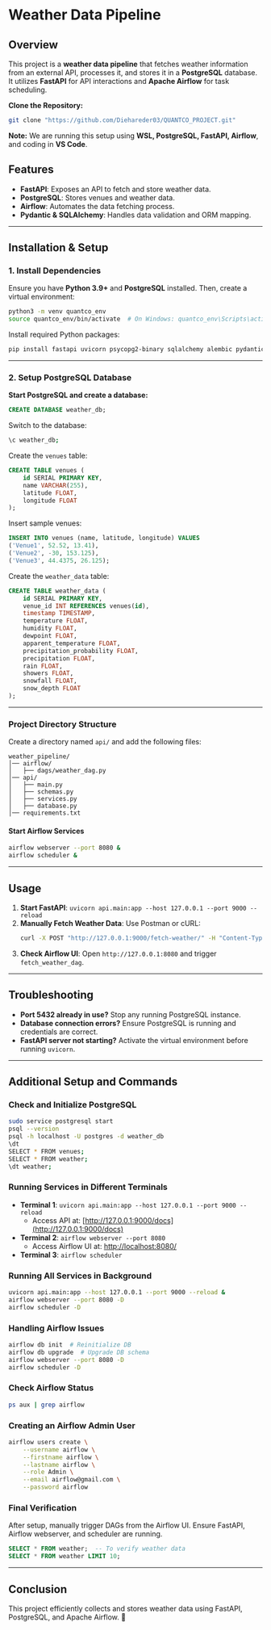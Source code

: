 # Weather Data Pipeline

## Overview
This project is a **weather data pipeline** that fetches weather information from an external API, processes it, and stores it in a **PostgreSQL** database. It utilizes **FastAPI** for API interactions and **Apache Airflow** for task scheduling.


**Clone the Repository:**
```bash
git clone "https://github.com/Diehareder03/QUANTCO_PROJECT.git"
```

**Note:** We are running this setup using **WSL, PostgreSQL, FastAPI, Airflow**, and coding in **VS Code**.




## Features
- **FastAPI**: Exposes an API to fetch and store weather data.
- **PostgreSQL**: Stores venues and weather data.
- **Airflow**: Automates the data fetching process.
- **Pydantic & SQLAlchemy**: Handles data validation and ORM mapping.

---
## Installation & Setup

### **1. Install Dependencies**
Ensure you have **Python 3.9+** and **PostgreSQL** installed. Then, create a virtual environment:

```bash
python3 -m venv quantco_env
source quantco_env/bin/activate  # On Windows: quantco_env\Scripts\activate
```

Install required Python packages:

```bash
pip install fastapi uvicorn psycopg2-binary sqlalchemy alembic pydantic requests airflow
```

---
### **2. Setup PostgreSQL Database**
**Start PostgreSQL and create a database:**

```sql
CREATE DATABASE weather_db;
```

Switch to the database:

```bash
\c weather_db;
```

Create the `venues` table:

```sql
CREATE TABLE venues (
    id SERIAL PRIMARY KEY,
    name VARCHAR(255),
    latitude FLOAT,
    longitude FLOAT
);
```

Insert sample venues:

```sql
INSERT INTO venues (name, latitude, longitude) VALUES
('Venue1', 52.52, 13.41),
('Venue2', -30, 153.125),
('Venue3', 44.4375, 26.125);
```

Create the `weather_data` table:

```sql
CREATE TABLE weather_data (
    id SERIAL PRIMARY KEY,
    venue_id INT REFERENCES venues(id),
    timestamp TIMESTAMP,
    temperature FLOAT,
    humidity FLOAT,
    dewpoint FLOAT,
    apparent_temperature FLOAT,
    precipitation_probability FLOAT,
    precipitation FLOAT,
    rain FLOAT,
    showers FLOAT,
    snowfall FLOAT,
    snow_depth FLOAT
);
```

---
### **Project Directory Structure**
Create a directory named `api/` and add the following files:

```
weather_pipeline/
│── airflow/
│   ├── dags/weather_dag.py
│── api/
│   ├── main.py
│   ├── schemas.py
│   ├── services.py
│   ├── database.py
│── requirements.txt
```

#### **Start Airflow Services**
```bash
airflow webserver --port 8080 &
airflow scheduler &
```

---
## **Usage**
1. **Start FastAPI**: `uvicorn api.main:app --host 127.0.0.1 --port 9000 --reload`
2. **Manually Fetch Weather Data**: Use Postman or cURL:
   ```bash
   curl -X POST "http://127.0.0.1:9000/fetch-weather/" -H "Content-Type: application/json" -d '{"venue_id": 1, "start_date": "2025-02-25", "end_date": "2025-02-26"}'
   ```
3. **Check Airflow UI**: Open `http://127.0.0.1:8080` and trigger `fetch_weather_dag`.

---
## **Troubleshooting**
- **Port 5432 already in use?** Stop any running PostgreSQL instance.
- **Database connection errors?** Ensure PostgreSQL is running and credentials are correct.
- **FastAPI server not starting?** Activate the virtual environment before running `uvicorn`.

---
## **Additional Setup and Commands**

### **Check and Initialize PostgreSQL**
```bash
sudo service postgresql start
psql --version
psql -h localhost -U postgres -d weather_db
\dt
SELECT * FROM venues;
SELECT * FROM weather;
\dt weather;
```

### **Running Services in Different Terminals**
- **Terminal 1**: `uvicorn api.main:app --host 127.0.0.1 --port 9000 --reload`
  - Access API at: [http://127.0.0.1:9000/docs](http://127.0.0.1:9000/docs)
- **Terminal 2**: `airflow webserver --port 8080`
  - Access Airflow UI at: [http://localhost:8080/](http://localhost:8080/)
- **Terminal 3**: `airflow scheduler`

### **Running All Services in Background**
```bash
uvicorn api.main:app --host 127.0.0.1 --port 9000 --reload &
airflow webserver --port 8080 -D
airflow scheduler -D
```

### **Handling Airflow Issues**
```bash
airflow db init  # Reinitialize DB
airflow db upgrade  # Upgrade DB schema
airflow webserver --port 8080 -D
airflow scheduler -D
```

### **Check Airflow Status**
```bash
ps aux | grep airflow
```

### **Creating an Airflow Admin User**
```bash
airflow users create \
    --username airflow \
    --firstname airflow \
    --lastname airflow \
    --role Admin \
    --email airflow@gmail.com \
    --password airflow
```

### **Final Verification**
After setup, manually trigger DAGs from the Airflow UI. Ensure FastAPI, Airflow webserver, and scheduler are running.
```sql
SELECT * FROM weather;  -- To verify weather data
SELECT * FROM weather LIMIT 10;
```

---
## **Conclusion**
This project efficiently collects and stores weather data using FastAPI, PostgreSQL, and Apache Airflow. 🚀
